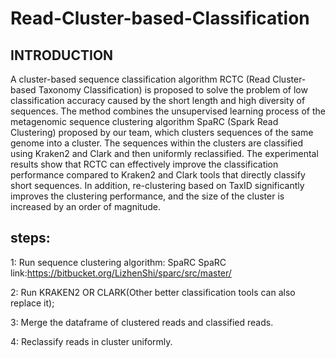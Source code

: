 # Read-Cluster-based-Classification

## INTRODUCTION
A cluster-based sequence classification algorithm RCTC (Read Cluster-based Taxonomy Classification) is proposed to solve the problem of low classification accuracy caused by the short length and high diversity of sequences. The method combines the unsupervised learning process of the metagenomic sequence clustering algorithm SpaRC (Spark Read Clustering) proposed by our team, which clusters sequences of the same genome into a cluster. The sequences within the clusters are classified using Kraken2 and Clark and then uniformly reclassified. The experimental results show that RCTC can effectively improve the classification performance compared to Kraken2 and Clark tools that directly classify short sequences. In addition, re-clustering based on TaxID significantly improves the clustering performance, and the size of the cluster is increased by an order of magnitude.


## steps:

1: Run sequence clustering algorithm: SpaRC 
SpaRC link:https://bitbucket.org/LizhenShi/sparc/src/master/

2: Run KRAKEN2 OR CLARK(Other better classification tools can also replace it); 


3: Merge the dataframe of clustered reads and classified reads.


4: Reclassify reads in cluster uniformly.



